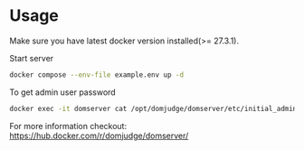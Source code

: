 # Usage

Make sure you have latest docker version installed(>= 27.3.1).

Start server
```bash
docker compose --env-file example.env up -d
```

To get admin user password
```bash
docker exec -it domserver cat /opt/domjudge/domserver/etc/initial_admin_password.secret
```

For more information checkout:
https://hub.docker.com/r/domjudge/domserver/
